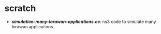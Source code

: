 # scratch

* **_simulation-many-lorawan-applications.cc_**: ns3 code to simulate many lorawan applications.



